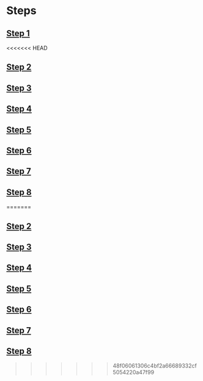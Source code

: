 # Steps
## [Step 1](step_1.html)
<<<<<<< HEAD
## [Step 2](step_2.html)
## [Step 3](step_3.html)
## [Step 4](step_4.html)
## [Step 5](step_5.html)
## [Step 6](step_6.html)
## [Step 7](step_7.html)
## [Step 8](step_8.html)
=======
## [Step 2](step_2.md)
## [Step 3](step_3.md)
## [Step 4](step_4.md)
## [Step 5](step_5.md)
## [Step 6](step_6.md)
## [Step 7](step_7.md)
## [Step 8](step_8.md)
>>>>>>> 48f06061306c4bf2a66689332cf5054220a47f99
